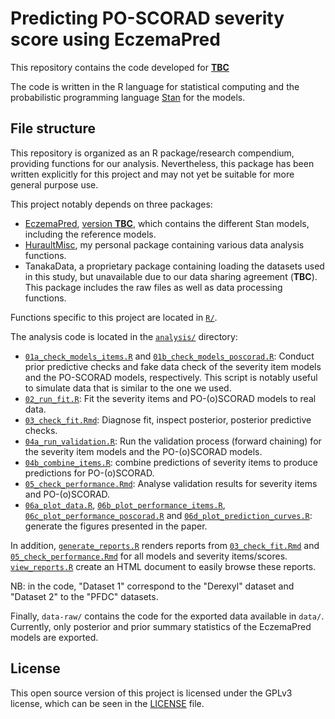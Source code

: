 # Predicting PO-SCORAD severity score using EczemaPred

This repository contains the code developed for [**TBC**](#)

The code is written in the R language for statistical computing and the probabilistic programming language [Stan](https://mc-stan.org/) for the models.

## File structure

This repository is organized as an R package/research compendium, providing functions for our analysis.
Nevertheless, this package has been written explicitly for this project and may not yet be suitable for more general purpose use.

This project notably depends on three packages:

- [EczemaPred](https://github.com/ghurault/EczemaPred), [version **TBC**](), which contains the different Stan models, including the reference models.
- [HuraultMisc](https://github.com/ghurault/HuraultMisc), my personal package containing various data analysis functions.
- TanakaData, a proprietary package containing loading the datasets used in this study, but unavailable due to our data sharing agreement (**TBC**). This package includes the raw files as well as data processing functions.

Functions specific to this project are located in [`R/`](R/).

The analysis code is located in the [`analysis/`](analysis/) directory:

- [`01a_check_models_items.R`](01a_check_models_items.R) and [`01b_check_models_poscorad.R`](01b_check_models_poscorad.R): Conduct prior predictive checks and fake data check of the severity item models and the PO-SCORAD models, respectively.
This script is notably useful to simulate data that is similar to the one we used.
- [`02_run_fit.R`](02_run_fit.R): Fit the severity items and PO-(o)SCORAD models to real data.
- [`03_check_fit.Rmd`](03_check_fit.Rmd): Diagnose fit, inspect posterior, posterior predictive checks.
- [`04a_run_validation.R`](04a_run_validation.R): Run the validation process (forward chaining) for the severity item models and the PO-(o)SCORAD models.
- [`04b_combine_items.R`](04b_combine_items.R): combine predictions of severity items to produce predictions for PO-(o)SCORAD.
- [`05_check_performance.Rmd`](05_check_performance.Rmd): Analyse validation results for severity items and PO-(o)SCORAD.
- [`06a_plot_data.R`](06a_plot_data.R), [`06b_plot_performance_items.R`](06b_plot_performance_items.R), [`06c_plot_performance_poscorad.R`](06c_plot_performance_poscorad.R) and [`06d_plot_prediction_curves.R`](06d_plot_prediction_curves.R): generate the figures presented in the paper.

In addition, [`generate_reports.R`](generate_reports.R) renders reports from [`03_check_fit.Rmd`](03_check_fit.Rmd) and [`05_check_performance.Rmd`](05_check_performance.Rmd) for all models and severity items/scores.
[`view_reports.R`](view_reports.R) create an HTML document to easily browse these reports.

NB: in the code, "Dataset 1" correspond to the "Derexyl" dataset and "Dataset 2" to the "PFDC" datasets.

Finally, `data-raw/` contains the code for the exported data available in `data/`.
Currently, only posterior and prior summary statistics of the EczemaPred models are exported.

## License

This open source version of this project is licensed under the GPLv3 license, which can be seen in the [LICENSE](LICENSE.md) file.
